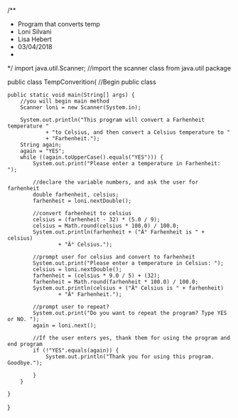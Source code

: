 
/**
 * Program that converts temp
 * Loni Silvani
 * Lisa Hebert
 * 03/04/2018
 *
 */
import java.util.Scanner;
//import the scanner class from java.util package

public class TempConverition{
    //Begin public class

    public static void main(String[] args) {
        //you will begin main method
        Scanner loni = new Scanner(System.in);

        System.out.println("This program will convert a Farhenheit temperature "
                + "to Celsius, and then convert a Celsius temperature to "
                + "Farhenheit.");
        String again;
        again = "YES";
        while ((again.toUpperCase().equals("YES"))) {
            System.out.print("Please enter a temperature in Farhenheit: ");

            //declare the variable numbers, and ask the user for farhenheit
            double farhenheit, celsius;
            farhenheit = loni.nextDouble();

            //convert farhenheit to celsius
            celsius = (farhenheit - 32) * (5.0 / 9);
            celsius = Math.round(celsius * 100.0) / 100.0;
            System.out.println(farhenheit + ("Â° Farhenheit is " + celsius)
                    + "Â° Celsius.");

            //prompt user for celsius and convert to farhenheit
            System.out.print("Please enter a temperature in Celsius: ");
            celsius = loni.nextDouble();
            farhenheit = (celsius * 9.0 / 5) + (32);
            farhenheit = Math.round(farhenheit * 100.0) / 100.0;
            System.out.println(celsius + ("Â° Celsius is " + farhenheit)
                    + "Â° Farhenheit.");

            //prompt user to repeat?
            System.out.print("Do you want to repeat the program? Type YES or NO. ");
            again = loni.next();

            //If the user enters yes, thank them for using the program and end program
            if (!"YES".equals(again)) {
                System.out.println("Thank you for using this program. Goodbye.");

            }
        }

    }

}
